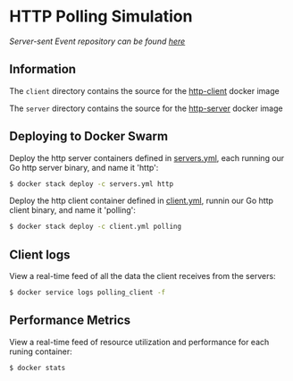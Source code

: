 # HTTP Polling Simulation
*Server-sent Event repository can be found [here](https://github.com/yevshev/server-sent)*

## Information
The `client` directory contains the source for the [http-client](https://hub.docker.com/repository/docker/yevshev/http-client) docker image 

The `server` directory contains the source for the [http-server](https://hub.docker.com/repository/docker/yevshev/http-server) docker image

## Deploying to Docker Swarm
Deploy the http server containers defined in [servers.yml](https://github.com/yevshev/polling/blob/master/servers.yml), each running our Go http server binary, and name it 'http':

```sh
$ docker stack deploy -c servers.yml http
```
Deploy the http client container defined in [client.yml](https://github.com/yevshev/polling/blob/master/client.yml), runnin our Go http client binary, and name it 'polling':

```sh
$ docker stack deploy -c client.yml polling
```

## Client logs
View a real-time feed of all the data the client receives from the servers:
```sh
$ docker service logs polling_client -f
```

## Performance Metrics
View a real-time feed of resource utilization and performance for each runing container:
```sh
$ docker stats
```
